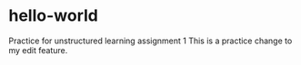 # hello-world
Practice for unstructured learning assignment 1
This is a practice change to my edit feature. 
